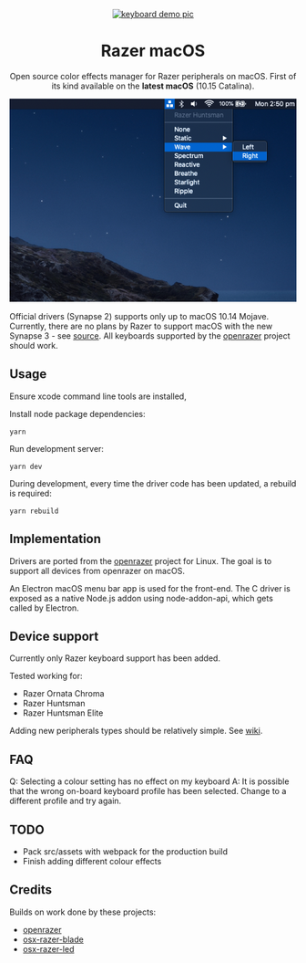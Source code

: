 
<p align="center">
  <a href="https://github.com/1kc/razer-macos/releases">
    <img src="https://assets.razerzone.com/eeimages/support/products/1501/1501-blackwidow2019.png" width="256" height="256" alt="keyboard demo pic" />
  </a>
  <h1 align="center">Razer macOS</h1>
  <p align="center">Open source color effects manager for Razer peripherals on macOS. First of its kind available on the <b> latest macOS</b> (10.15 Catalina).</p>
</p>

<p align="center">
  <img src="https://raw.githubusercontent.com/1kc/razer-macos/master/screenshots/dark.png">
</p>

Official drivers (Synapse 2) supports only up to macOS 10.14 Mojave. Currently, there are no plans by Razer to support macOS with the new Synapse 3 - see [source](https://support.razer.com/articles/1543762911). All keyboards supported by the [openrazer](http://openrazer.github.io) project should work. 


## Usage

Ensure xcode command line tools are installed,

Install node package dependencies:

    yarn

Run development server:

    yarn dev

During development, every time the driver code has been updated, a rebuild is required:

    yarn rebuild


## Implementation

Drivers are ported from the [openrazer](https://github.com/openrazer/openrazer) project for Linux.
The goal is to support all devices from openrazer on macOS.

An Electron macOS menu bar app is used for the front-end. 
The C driver is exposed as a native Node.js addon using node-addon-api, which gets called by Electron.

## Device support

Currently only Razer keyboard support has been added.

Tested working for:

* Razer Ornata Chroma
* Razer Huntsman
* Razer Huntsman Elite

Adding new peripherals types should be relatively simple. See [wiki](https://github.com/1kc/razer-macos/wiki).

## FAQ

Q: Selecting a colour setting has no effect on my keyboard
A: It is possible that the wrong on-board keyboard profile has been selected. Change to a different profile and try again.

## TODO

* Pack src/assets with webpack for the production build
* Finish adding different colour effects

## Credits

Builds on work done by these projects:

* [openrazer](https://github.com/openrazer/openrazer)
* [osx-razer-blade](https://github.com/kprinssu/osx-razer-blade)
* [osx-razer-led](https://github.com/dylanparker/osx-razer-led)
